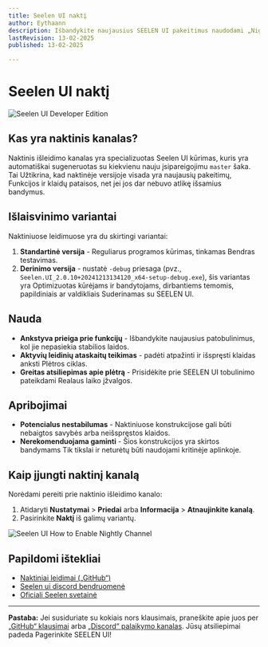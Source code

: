 ```yaml
---
title: Seelen UI naktį
author: Eythaann
description: Išbandykite naujausius SEELEN UI pakeitimus naudodami „Nightly Update Channel“!
lastRevision: 13-02-2025
published: 13-02-2025

---
```


# Seelen UI naktį

![Seelen UI Developer Edition](https://github.com/user-attachments/assets/76634b49-7b09-4ef2-9643-e93542309f5d)

## Kas yra naktinis kanalas?

Naktinis išleidimo kanalas yra specializuotas Seelen UI kūrimas, kuris yra
 automatiškai sugeneruotas su kiekvienu nauju įsipareigojimu `master` šaka. Tai
 Užtikrina, kad naktinėje versijoje visada yra naujausių pakeitimų,
 Funkcijos ir klaidų pataisos, net jei jos dar nebuvo atlikę išsamius bandymus.

## Išlaisvinimo variantai

Naktiniuose leidimuose yra du skirtingi variantai:

1. **Standartinė versija** - Reguliarus programos kūrimas, tinkamas
    Bendras testavimas.
2. **Derinimo versija** - nustatė `-debug` priesaga (pvz.,
   `Seelen.UI_2.0.10+20241213134120_x64-setup-debug.exe`), šis variantas yra
    Optimizuotas kūrėjams ir bandytojams, dirbantiems temomis, papildiniais ar valdikliais
    Suderinamas su SEELEN UI.

## Nauda

* **Ankstyva prieiga prie funkcijų** - Išbandykite naujausius patobulinimus, kol jie nepasiekia
   stabilios laidos.
* **Aktyvių leidinių ataskaitų teikimas** - padėti atpažinti ir išspręsti klaidas anksti
   Plėtros ciklas.
* **Greitas atsiliepimas apie plėtrą** - Prisidėkite prie SEELEN UI tobulinimo pateikdami
   Realaus laiko įžvalgos.

## Apribojimai

* **Potencialus nestabilumas** - Naktiniuose konstrukcijose gali būti nebaigtos savybės arba
   neišspręstos klaidos.
* **Nerekomenduojama gaminti** - Šios konstrukcijos yra skirtos bandymams
   Tik tikslai ir neturėtų būti naudojami kritinėje aplinkoje.

## Kaip įjungti naktinį kanalą

Norėdami pereiti prie naktinio išleidimo kanalo:

1. Atidaryti **Nustatymai** > **Priedai** arba **Informacija** > **Atnaujinkite kanalą**.
2. Pasirinkite **Naktį** iš galimų variantų.

![Seelen UI How to Enable Nightly Channel](https://github.com/user-attachments/assets/ae88aeac-98cc-4424-a9e7-fb59740b694e)

## Papildomi ištekliai

* [Naktiniai leidimai („GitHub“)](https://github.com/eythaann/Seelen-UI/releases/tag/nightly)
* [Seelen ui discord bendruomenė](https://discord.gg/ABfASx5ZAJ)
* [Oficiali Seelen svetainė](https://seelen.io)

***

**Pastaba:** Jei susiduriate su kokiais nors klausimais, praneškite apie juos per
[„GitHub“ klausimai](https://github.com/eythaann/Seelen-UI/issues) arba
[„Discord“ palaikymo kanalas](https://discord.gg/ABfASx5ZAJ). Jūsų atsiliepimai padeda
 Pagerinkite SEELEN UI!
